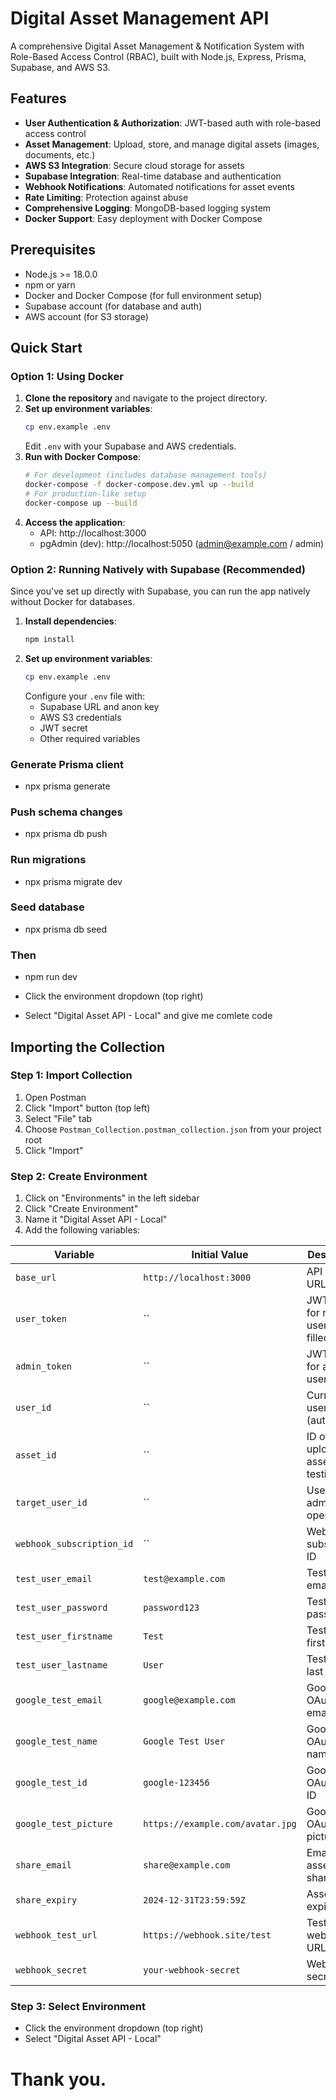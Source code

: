 # Digital Asset Management API
A comprehensive Digital Asset Management & Notification System with Role-Based Access Control (RBAC), built with Node.js, Express, Prisma, Supabase, and AWS S3.
## Features
- **User Authentication & Authorization**: JWT-based auth with role-based access control
- **Asset Management**: Upload, store, and manage digital assets (images, documents, etc.)
- **AWS S3 Integration**: Secure cloud storage for assets
- **Supabase Integration**: Real-time database and authentication
- **Webhook Notifications**: Automated notifications for asset events
- **Rate Limiting**: Protection against abuse
- **Comprehensive Logging**: MongoDB-based logging system
- **Docker Support**: Easy deployment with Docker Compose
## Prerequisites
- Node.js >= 18.0.0
- npm or yarn
- Docker and Docker Compose (for full environment setup)
- Supabase account (for database and auth)
- AWS account (for S3 storage)
## Quick Start
### Option 1: Using Docker 
1. **Clone the repository** and navigate to the project directory.
2. **Set up environment variables**:
   ```bash
   cp env.example .env
   ```
   Edit `.env` with your Supabase and AWS credentials.
3. **Run with Docker Compose**:
   ```bash
   # For development (includes database management tools)
   docker-compose -f docker-compose.dev.yml up --build
   # For production-like setup
   docker-compose up --build
   ```
4. **Access the application**:
   - API: http://localhost:3000
   - pgAdmin (dev): http://localhost:5050 (admin@example.com / admin)

### Option 2: Running Natively with Supabase (Recommended)
Since you've set up directly with Supabase, you can run the app natively without Docker for databases.
1. **Install dependencies**:
   ```bash
   npm install
   ```
2. **Set up environment variables**:
   ```bash
   cp env.example .env
   ```
   Configure your `.env` file with:
   - Supabase URL and anon key
   - AWS S3 credentials
   - JWT secret
   - Other required variables
### Generate Prisma client
- npx prisma generate
### Push schema changes
- npx prisma db push
### Run migrations
- npx prisma migrate dev
### Seed database
- npx prisma db seed
###  Then
- npm run dev

- Click the environment dropdown (top right)
- Select "Digital Asset API - Local"
and give me comlete code

## Importing the Collection

### Step 1: Import Collection
1. Open Postman
2. Click "Import" button (top left)
3. Select "File" tab
4. Choose `Postman_Collection.postman_collection.json` from your project root
5. Click "Import"

### Step 2: Create Environment
1. Click on "Environments" in the left sidebar
2. Click "Create Environment"
3. Name it "Digital Asset API - Local"
4. Add the following variables:

| Variable | Initial Value | Description |
|----------|---------------|-------------|
| `base_url` | `http://localhost:3000` | API base URL |
| `user_token` | `` | JWT token for regular user (auto-filled) |
| `admin_token` | `` | JWT token for admin user |
| `user_id` | `` | Current user ID (auto-filled) |
| `asset_id` | `` | ID of uploaded asset for testing |
| `target_user_id` | `` | User ID for admin operations |
| `webhook_subscription_id` | `` | Webhook subscription ID |
| `test_user_email` | `test@example.com` | Test user email |
| `test_user_password` | `password123` | Test user password |
| `test_user_firstname` | `Test` | Test user first name |
| `test_user_lastname` | `User` | Test user last name |
| `google_test_email` | `google@example.com` | Google OAuth test email |
| `google_test_name` | `Google Test User` | Google OAuth test name |
| `google_test_id` | `google-123456` | Google OAuth test ID |
| `google_test_picture` | `https://example.com/avatar.jpg` | Google OAuth test picture |
| `share_email` | `share@example.com` | Email for asset sharing |
| `share_expiry` | `2024-12-31T23:59:59Z` | Asset share expiry date |
| `webhook_test_url` | `https://webhook.site/test` | Test webhook URL |
| `webhook_secret` | `your-webhook-secret` | Webhook secret key |

### Step 3: Select Environment
- Click the environment dropdown (top right)
- Select "Digital Asset API - Local"


# Thank you.